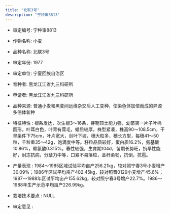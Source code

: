 ```yaml
---
title: "北联3号"
description: "宁种审8813"
---
```

* 审定编号:  宁种审8813

*  作物名称:  小麦

*  品种名称:  北联3号

*  审定年份:  1977

*  审定单位:  宁夏回族自治区

* 育种者:  黑龙江江省九三科研所

*  申请者:  黑龙江江省九三科研所

*  品种来源:  普通小麦和黑麦间远缘杂交后人工变种，使染色体加倍而成的异源多倍体新种

*  特征特性 : 
根系发达，次生根3～16条，芽鞘顶土能力强，幼苗第一片子叶椭圆形，叶耳白色，叶背有茸毛，蜡质较厚，株型紧凑，株高90～108.5cm，干旱条件下75cm，叶片宽大，剑叶下坡，穗大粒多，穗长方型，每穗41～50粒，千粒重35～42g，饱满度中等。籽粒品质较好，蛋白质16.2%，氨基酸10.86%，赖氨酸0.315%。春性较强，生育期104d，苗期长势旺，抗旱性能好，耐冻抗病，分蘖力中等，口紧不易落粒，茎秆柔韧，抗倒，抗雹。
 
*  产量表现 : 
1984～1985区域试验平均亩产256.21kg，较对照宁春3号小麦增产30.09%；1986年区试平均亩产402.45kg，较对照晋0129小麦增产45.6%；1987～1988年区试平均亩产155.62kg，较对照宁春3号增产22.7%。1986～1988年生产示范平均亩产226.99kg。

*  栽培技术要点 : 
NULL

*  审定意见 : 

